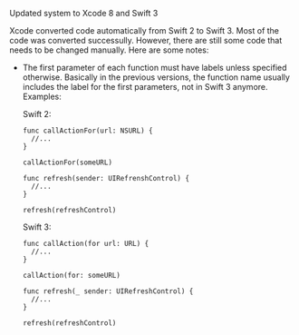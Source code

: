 Updated system to Xcode 8 and Swift 3

Xcode converted code automatically from Swift 2 to Swift 3.
Most of the code was converted successully.
However, there are still some code that needs to be changed manually. 
Here are some notes:

* The first parameter of each function must have labels unless specified otherwise. Basically in the previous versions, the function name usually includes the label for the first parameters, not in Swift 3 anymore. Examples:

  Swift 2:
  ```
  func callActionFor(url: NSURL) {
    //...
  }
  
  callActionFor(someURL)
  
  func refresh(sender: UIRefrenshControl) {
    //...
  }
  
  refresh(refreshControl)
  ```
  
  Swift 3:
  ```
  func callAction(for url: URL) {
    //...
  }
  
  callAction(for: someURL)
  
  func refresh(_ sender: UIRefreshControl) {
    //...
  }
  
  refresh(refreshControl)
  ```
  
